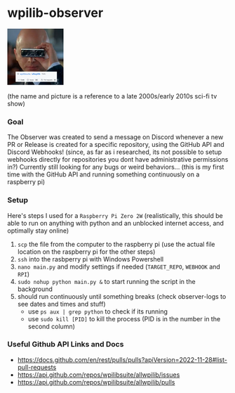 # wpilib-observer

![](</wpilib observer 128x128.png>)

(the name and picture is a reference to a late 2000s/early 2010s sci-fi tv show)


### Goal

The Observer was created to send a message on Discord whenever a new PR or Release is created for a specific repository, using the GitHub API and Discord Webhooks! (since, as far as i researched, its not possible to setup webhooks directly for repositories you dont have administrative permissions in?) Currently still looking for any bugs or weird behaviors... (this is my first time with the GitHub API and running something continuously on a raspberry pi)


### Setup

Here's steps I used for a `Raspberry Pi Zero 2W` (realistically, this should be able to run on anything with python and an unblocked internet access, and optimally stay online)

1. `scp` the file from the computer to the raspberry pi (use the actual file location on the raspberry pi for the other steps)
2. `ssh` into the rasbperry pi with Windows Powershell
3. `nano main.py` and modify settings if needed (`TARGET_REPO`, `WEBHOOK` and `RPI`)
4. `sudo nohup python main.py &` to start running the script in the background
5. should run continuously until something breaks (check observer-logs to see dates and times and stuff)
   - use `ps aux | grep python` to check if its running
   - use `sudo kill [PID]` to kill the process (PID is in the number in the second column)


### Useful Github API Links and Docs
 
- https://docs.github.com/en/rest/pulls/pulls?apiVersion=2022-11-28#list-pull-requests
- https://api.github.com/repos/wpilibsuite/allwpilib/issues
- https://api.github.com/repos/wpilibsuite/allwpilib/pulls